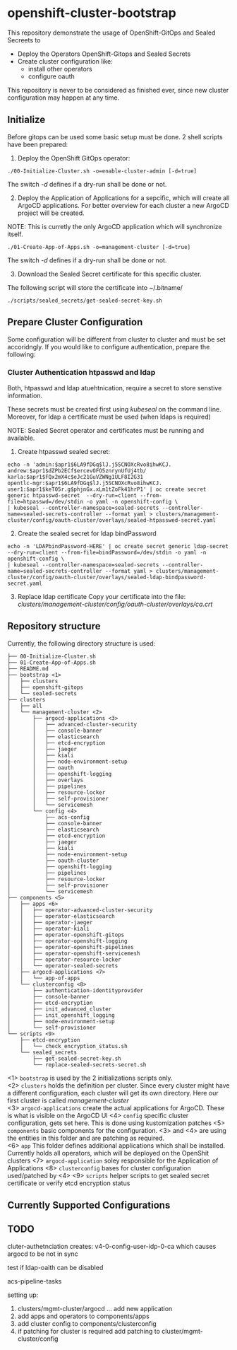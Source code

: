 # openshift-cluster-bootstrap

This repository demonstrate the usage of OpenShift-GitOps and Sealed Secreets to

- Deploy the Operators OpenShift-Gitops and Sealed Secrets
- Create cluster configuration like: 
   - install other operators
   - configure oauth 

This repository is never to be considered as finished ever, since new cluster configuration may happen at any time. 

## Initialize

Before gitops can be used some basic setup must be done. 2 shell scripts have been prepared:

1. Deploy the OpenShift GitOps operator: 
```
./00-Initialize-Cluster.sh -o=enable-cluster-admin [-d=true]
```

The switch *-d* defines if a dry-run shall be done or not. 

2. Deploy the Application of Applications for a sepcific, which will create all ArgoCD applications. 
For better overview for each cluster a new ArgoCD project will be created.

NOTE: This is curretly the only ArgoCD application which will synchronize itself. 

```
./01-Create-App-of-Apps.sh -o=management-cluster [-d=true]
```

The switch *-d* defines if a dry-run shall be done or not. 

3. Download the Sealed Secret certificate for this specific cluster.

The following script will store the certificate into ~/.bitname/
```
./scripts/sealed_secrets/get-sealed-secret-key.sh
```


## Prepare Cluster Configuration

Some configuration will be different from cluster to cluster and must be set accoridngly. If you would like to configure authentication, prepare the following: 

### Cluster Authentication htpasswd and ldap 
Both, htpasswd and ldap atuehtnication, require a secret to store senstive information. 

These secrets must be created first using *kubeseal* on the command line. Moreover, for ldap a certificate must be used (when ldaps is required)

NOTE: Sealed Secret operator and certificates must be running and available. 

1. Create htpasswd sealed secret: 

```
echo -n 'admin:$apr1$6LA9fDGq$lJ.j5SCNOXcRvo8ihwKCJ.
andrew:$apr1$dZPb2ECf$ercevOFO5znrynUfUj4tb/
karla:$apr1$FQx2mX4c$eJc21GuVZWNg1ULF8I2G31
opentlc-mgr:$apr1$6LA9fDGq$lJ.j5SCNOXcRvo8ihwKCJ.
user1:$apr1$keT05r.g$phjnGx.xLm1tZoFk41hrP1' | oc create secret generic htpasswd-secret  --dry-run=client --from-file=htpasswd=/dev/stdin -o yaml -n openshift-config \
| kubeseal --controller-namespace=sealed-secrets --controller-name=sealed-secrets-controller --format yaml > clusters/management-cluster/config/oauth-cluster/overlays/sealed-htpasswed-secret.yaml
```

2. Create the sealed secret for ldap bindPassword

```
echo -n 'LDAPbindPassword-HERE' | oc create secret generic ldap-secret --dry-run=client --from-file=bindPassword=/dev/stdin -o yaml -n openshift-config \
| kubeseal --controller-namespace=sealed-secrets --controller-name=sealed-secrets-controller --format yaml > clusters/management-cluster/config/oauth-cluster/overlays/sealed-ldap-bindpassword-secret.yaml
```

3. Replace ldap certificate 
Copy your certificate into the file: *clusters/management-cluster/config/oauth-cluster/overlays/ca.crt*

## Repository structure

Currently, the following directory structure is used: 

``` 
├── 00-Initialize-Cluster.sh
├── 01-Create-App-of-Apps.sh
├── README.md
├── bootstrap <1>
│   ├── clusters
│   ├── openshift-gitops
│   └── sealed-secrets
├── clusters
│   ├── all
│   └── management-cluster <2>
│       ├── argocd-applications <3>
│       │   ├── advanced-cluster-security
│       │   ├── console-banner
│       │   ├── elasticsearch
│       │   ├── etcd-encryption
│       │   ├── jaeger
│       │   ├── kiali
│       │   ├── node-environment-setup
│       │   ├── oauth
│       │   ├── openshift-logging
│       │   ├── overlays
│       │   ├── pipelines
│       │   ├── resource-locker
│       │   ├── self-provisioner
│       │   └── servicemesh 
│       └── config <4>
│           ├── acs-config
│           ├── console-banner
│           ├── elasticsearch
│           ├── etcd-encryption
│           ├── jaeger
│           ├── kiali
│           ├── node-environment-setup
│           ├── oauth-cluster
│           ├── openshift-logging
│           ├── pipelines
│           ├── resource-locker
│           ├── self-provisioner
│           └── servicemesh
├── components <5> 
│   ├── apps <6> 
│   │   ├── operator-advanced-cluster-security
│   │   ├── operator-elasticsearch
│   │   ├── operator-jaeger
│   │   ├── operator-kiali
│   │   ├── operator-openshift-gitops
│   │   ├── operator-openshift-logging
│   │   ├── operator-openshift-pipelines
│   │   ├── operator-openshift-servicemesh
│   │   ├── operator-resource-locker
│   │   └── operator-sealed-secrets
│   ├── argocd-applications <7>
│   │   └── app-of-apps
│   └── clusterconfig <8>
│       ├── authentication-identityprovider
│       ├── console-banner
│       ├── etcd-encryption
│       ├── init_advanced_cluster
│       ├── init_openshift_logging
│       ├── node-environment-setup
│       └── self-provisioner
└── scripts <9>
    ├── etcd-encryption
    │   └── check_encryption_status.sh
    └── sealed_secrets
        ├── get-sealed-secret-key.sh
        └── replace-sealed-secrets-secret.sh
```

<1> ```bootstrap``` is used by the 2 initializations scripts only.\
<2> ```clusters``` holds the definition per cluster. Since every cluster might have a different configuration, each cluster will get its own directory. Here our first cluster is called *management-cluster*\
<3> ```argocd-applications``` create the actual applications for ArgoCD. These is what is visible on the ArgoCD UI 
<4> ```config``` specific cluster configuration, gets set here. This is done using kustomization patches 
<5> ```components``` basic components for the configuration. <3> and <4> are using the entities in this folder and are patching as required.  
<6> ```app``` This folder defines additional applications which shall be installed. Currently holds all operators, which will be deployed on the OpenShit clusters 
<7> ```argocd-application``` soley responsible for the Application of Applications 
<8> ```clusterconfig``` bases for cluster configuration used/patched by <4>
<9> ```scripts``` helper scripts to get sealed secret certificate or verify etcd encryption status

## Currently Supported Configurations 



## TODO 

cluter-authetnciation creates: v4-0-config-user-idp-0-ca which causes argocd to be not in sync

test if ldap-oaith can be disabled

acs-pipeline-tasks


setting up:
  1. clusters/mgmt-cluster/argocd ... add new application 
  2. add apps and operators to components/apps
  3. add cluster config to components/clusterconfig 
  4. if patching for cluster is required add patching to cluster/mgmt-cluster/config